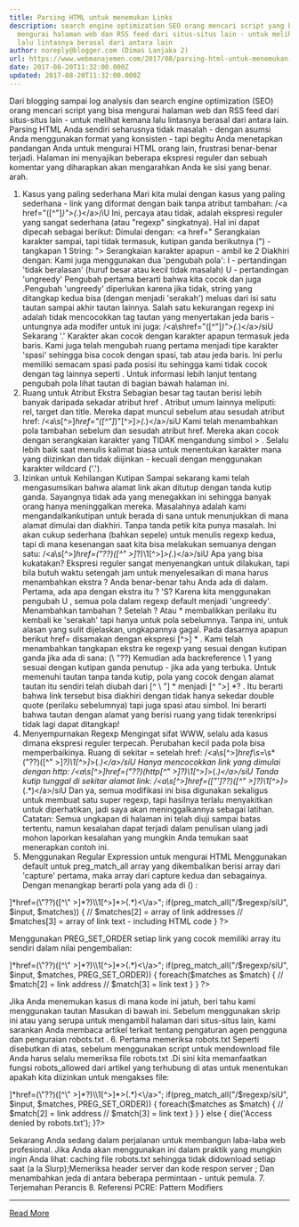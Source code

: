 ```yaml
---
title: Parsing HTML untuk menemukan Links
description: search engine optimization SEO orang mencari script yang bisa
  mengurai halaman web dan RSS feed dari situs-situs lain - untuk melihat kemana
  lalu lintasnya berasal dari antara lain
author: noreply@blogger.com (Dimas Lanjaka 2)
url: https://www.webmanajemen.com/2017/08/parsing-html-untuk-menemukan-links.html
date: 2017-08-20T11:32:00.000Z
updated: 2017-08-20T11:32:00.000Z
---
```


Dari blogging sampai log analysis dan search engine optimization (SEO) orang mencari script yang bisa mengurai halaman web dan RSS feed dari situs-situs lain - untuk melihat kemana lalu lintasnya berasal dari antara lain. 
 Parsing  HTML Anda sendiri seharusnya tidak masalah - dengan asumsi Anda menggunakan format yang konsisten - tapi begitu Anda menetapkan pandangan Anda untuk mengurai HTML orang lain, frustrasi benar-benar terjadi. Halaman ini menyajikan beberapa ekspresi reguler dan sebuah komentar yang diharapkan akan mengarahkan Anda ke sisi yang benar. arah.
1. Kasus yang paling sederhana
Mari kita mulai dengan kasus yang paling sederhana - link yang diformat dengan baik tanpa atribut tambahan: 
/<a href=\"([^\"]*)\">(.*)<\/a>/iU
Ini, percaya atau tidak, adalah ekspresi reguler yang sangat sederhana (atau "regexp" singkatnya). Hal ini dapat dipecah sebagai berikut:
Dimulai dengan: <a href=" 
Serangkaian karakter sampai, tapi tidak termasuk, kutipan ganda berikutnya (") - tangkapan 1
String: "> 
Serangkaian karakter apapun - ambil ke 2
Diakhiri dengan: </a> 
Kami juga menggunakan dua 'pengubah pola':
I - pertandingan 'tidak beralasan' (huruf besar atau kecil tidak masalah)
U - pertandingan 'ungreedy'
Pengubah pertama berarti bahwa kita cocok <A> dan juga <a>.Pengubah 'ungreedy' diperlukan karena jika tidak, string yang ditangkap kedua bisa (dengan menjadi 'serakah') meluas dari isi satu tautan sampai akhir tautan lainnya. 
Salah satu kekurangan regexp ini adalah tidak mencocokkan tag tautan yang menyertakan jeda baris - untungnya ada modifer untuk ini juga: 
/<a\shref=\"([^\"]*)\">(.*)<\/a>/siU
Sekarang '.' Karakter akan cocok dengan karakter apapun termasuk  jeda baris. Kami juga telah mengubah ruang pertama menjadi tipe karakter 'spasi' sehingga bisa cocok dengan spasi, tab atau jeda baris. Ini perlu memiliki semacam spasi pada posisi itu sehingga kami tidak cocok dengan tag lainnya seperti  <area>  . 
Untuk informasi lebih lanjut tentang pengubah pola lihat tautan di bagian bawah halaman ini.
2. Ruang untuk Atribut Ekstra
Sebagian besar tag tautan berisi lebih banyak daripada sekadar atribut  href  . Atribut umum lainnya meliputi: rel, target dan title. Mereka dapat muncul sebelum atau sesudah atribut href: 
/<a\s[^>]*href=\"([^\"]*)\"[^>]*>(.*)<\/a>/siU
Kami telah menambahkan pola tambahan sebelum dan sesudah atribut href. Mereka akan cocok dengan serangkaian karakter yang TIDAK mengandung simbol  >  . Selalu lebih baik saat menulis kalimat biasa untuk menentukan karakter mana yang diizinkan dan tidak diijinkan - kecuali dengan menggunakan karakter wildcard ('.').
3. Izinkan untuk Kehilangan Kutipan
Sampai sekarang kami telah mengasumsikan bahwa alamat link akan ditutup dengan tanda kutip ganda. Sayangnya tidak ada yang menegakkan ini sehingga banyak orang hanya meninggalkan mereka. Masalahnya adalah kami mengandalkankutipan untuk berada di sana untuk menunjukkan di mana alamat dimulai dan  diakhiri. Tanpa tanda petik kita punya masalah. 
Ini akan cukup sederhana (bahkan sepele) untuk menulis regexp kedua, tapi di mana kesenangan saat kita bisa melakukan semuanya dengan satu: 
/<a\s[^>]*href=(\"??)([^\" >]*?)\\1[^>]*>(.*)<\/a>/siU
Apa yang bisa kukatakan? Ekspresi reguler sangat menyenangkan untuk dilakukan, tapi bila butuh waktu setengah jam untuk menyelesaikan di mana harus menambahkan ekstra  ?  Anda benar-benar tahu Anda ada di dalam. 
Pertama, ada apa dengan ekstra itu  ?  'S? 
Karena kita menggunakan pengubah  U  , semua pola dalam regexp default menjadi 'ungreedy'. Menambahkan tambahan  ?  Setelah  ?  Atau  *  membalikkan perilaku itu kembali ke 'serakah' tapi hanya untuk pola sebelumnya. Tanpa ini, untuk alasan yang sulit dijelaskan, ungkapannya gagal. Pada dasarnya apapun berikut  href=  disamakan dengan ekspresi  [^>] *  . 
Kami telah menambahkan tangkapan ekstra ke regexp yang sesuai dengan kutipan ganda jika ada di sana:  (\ "??)  Kemudian ada backreference  \\ 1  yang sesuai dengan kutipan ganda penutup - jika ada yang terbuka. 
Untuk memenuhi tautan tanpa tanda kutip, pola yang cocok dengan alamat tautan itu sendiri telah diubah dari  [^ \ "] *  menjadi  [^ ">] *?  . Itu berarti bahwa link tersebut bisa diakhiri dengan tidak hanya sekedar double quote (perilaku sebelumnya) tapi juga spasi atau simbol. 
 Ini berarti bahwa tautan dengan alamat yang berisi ruang yang tidak  terenkripsi  tidak lagi dapat ditangkap! 
4. Menyempurnakan Regexp
Mengingat sifat WWW, selalu ada kasus dimana ekspresi reguler terpecah. Perubahan kecil pada pola bisa memperbaikinya.
Ruang di sekitar =  setelah href:
/<a\s[^>]*href\s*=\s*(\"??)([^\" >]*?)\\1[^>]*>(.*)<\/a>/siU
Hanya mencocokkan link yang dimulai dengan http:
/<a\s[^>]*href=(\"??)(http[^\" >]*?)\\1[^>]*>(.*)<\/a>/siU
Tanda kutip tunggal di sekitar alamat link:
/<a\s[^>]*href=([\"\']??)([^\" >]*?)\\1[^>]*>(.*)<\/a>/siU
Dan ya, semua modifikasi ini bisa digunakan sekaligus untuk membuat satu super regexp, tapi hasilnya terlalu menyakitkan untuk diperhatikan, jadi saya akan meninggalkannya sebagai latihan. 
 Catatan:  Semua ungkapan di halaman ini telah diuji sampai batas tertentu, namun kesalahan dapat terjadi dalam penulisan ulang jadi mohon laporkan kesalahan yang mungkin Anda temukan saat menerapkan contoh ini. 
5. Menggunakan Regular Expression untuk mengurai HTML
Menggunakan default untuk  preg_match_all  array yang dikembalikan berisi array dari 'capture' pertama, maka array dari capture kedua dan sebagainya. Dengan menangkap berarti pola yang ada di  ()  : 
<?PHP // Original PHP code by Chirp Internet: www.chirp.com.au // Please acknowledge use of this code by including this header. $url = "http://www.example.net/somepage.html"; $input = @file_get_contents($url) or die("Could not access file: $url"); $regexp = "<a\s[^>]*href=(\"??)([^\" >]*?)\\1[^>]*>(.*)<\/a>"; if(preg_match_all("/$regexp/siU", $input, $matches)) { // $matches[2] = array of link addresses // $matches[3] = array of link text - including HTML code } ?>
Menggunakan  PREG_SET_ORDER  setiap link yang cocok memiliki array itu sendiri dalam nilai pengembalian: 
<?PHP // Original PHP code by Chirp Internet: www.chirp.com.au // Please acknowledge use of this code by including this header. $url = "http://www.example.net/somepage.html"; $input = @file_get_contents($url) or die("Could not access file: $url"); $regexp = "<a\s[^>]*href=(\"??)([^\" >]*?)\\1[^>]*>(.*)<\/a>"; if(preg_match_all("/$regexp/siU", $input, $matches, PREG_SET_ORDER)) { foreach($matches as $match) { // $match[2] = link address // $match[3] = link text } } ?>
Jika Anda menemukan kasus di mana kode ini jatuh, beri tahu kami menggunakan tautan Masukan di bawah ini. 
Sebelum menggunakan skrip ini atau yang serupa untuk mengambil halaman dari situs-situs lain, kami sarankan Anda membaca artikel terkait tentang  pengaturan agen pengguna dan penguraian robots.txt  .
6. Pertama memeriksa robots.txt
Seperti disebutkan di atas, sebelum menggunakan script untuk mendownload file Anda harus selalu  memeriksa file robots.txt  .Di sini kita memanfaatkan fungsi  robots_allowed  dari artikel yang terhubung di atas untuk menentukan apakah kita diizinkan untuk mengakses file: 
<?PHP // Original PHP code by Chirp Internet: www.chirp.com.au // Please acknowledge use of this code by including this header. ini_set('user_agent', 'NameOfAgent (http://www.example.net)'); $url = "http://www.example.net/somepage.html"; if(robots_allowed($url, "NameOfAgent")) { $input = @file_get_contents($url) or die("Could not access file: $url"); $regexp = "<a\s[^>]*href=(\"??)([^\" >]*?)\\1[^>]*>(.*)<\/a>"; if(preg_match_all("/$regexp/siU", $input, $matches, PREG_SET_ORDER)) { foreach($matches as $match) { // $match[2] = link address // $match[3] = link text } } } else { die('Access denied by robots.txt'); }?>
Sekarang Anda sedang dalam perjalanan untuk membangun laba-laba web profesional. Jika Anda akan menggunakan ini dalam praktik yang mungkin ingin Anda lihat: caching file robots.txt sehingga tidak didownload setiap saat (a la Slurp);Memeriksa header  server  dan  kode respon server  ; Dan menambahkan jeda di antara beberapa permintaan - untuk pemula.
7. Terjemahan
 Perancis 
8. Referensi
 PCRE: Pattern Modifiers<hr/> <a href="https://www.webmanajemen.com/2017/08/parsing-html-untuk-menemukan-links.html" rel="follow" class="button" id="read-more">Read More</a>